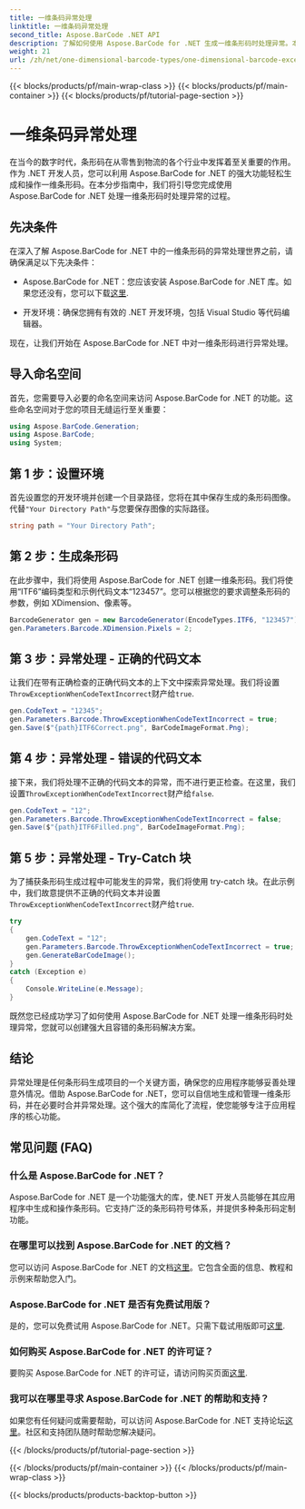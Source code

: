 ```yaml
---
title: 一维条码异常处理
linktitle: 一维条码异常处理
second_title: Aspose.BarCode .NET API
description: 了解如何使用 Aspose.BarCode for .NET 生成一维条形码时处理异常。本分步指南可确保条码解决方案具有容错性。现在就开始！
weight: 21
url: /zh/net/one-dimensional-barcode-types/one-dimensional-barcode-exception-handling/
---
```


{{< blocks/products/pf/main-wrap-class >}}
{{< blocks/products/pf/main-container >}}
{{< blocks/products/pf/tutorial-page-section >}}

# 一维条码异常处理


在当今的数字时代，条形码在从零售到物流的各个行业中发挥着至关重要的作用。作为 .NET 开发人员，您可以利用 Aspose.BarCode for .NET 的强大功能轻松生成和操作一维条形码。在本分步指南中，我们将引导您完成使用 Aspose.BarCode for .NET 处理一维条形码时处理异常的过程。

## 先决条件

在深入了解 Aspose.BarCode for .NET 中的一维条形码的异常处理世界之前，请确保满足以下先决条件：

-  Aspose.BarCode for .NET：您应该安装 Aspose.BarCode for .NET 库。如果您还没有，您可以下载[这里](https://releases.aspose.com/barcode/net/).

- 开发环境：确保您拥有有效的 .NET 开发环境，包括 Visual Studio 等代码编辑器。

现在，让我们开始在 Aspose.BarCode for .NET 中对一维条形码进行异常处理。

## 导入命名空间

首先，您需要导入必要的命名空间来访问 Aspose.BarCode for .NET 的功能。这些命名空间对于您的项目无缝运行至关重要：

```csharp
using Aspose.BarCode.Generation;
using Aspose.BarCode;
using System;
```

## 第 1 步：设置环境

首先设置您的开发环境并创建一个目录路径，您将在其中保存生成的条形码图像。代替`"Your Directory Path"`与您要保存图像的实际路径。

```csharp
string path = "Your Directory Path";
```

## 第 2 步：生成条形码

在此步骤中，我们将使用 Aspose.BarCode for .NET 创建一维条形码。我们将使用“ITF6”编码类型和示例代码文本“123457”。您可以根据您的要求调整条形码的参数，例如 XDimension、像素等。

```csharp
BarcodeGenerator gen = new BarcodeGenerator(EncodeTypes.ITF6, "123457");
gen.Parameters.Barcode.XDimension.Pixels = 2;
```

## 第 3 步：异常处理 - 正确的代码文本

让我们在带有正确检查的正确代码文本的上下文中探索异常处理。我们将设置`ThrowExceptionWhenCodeTextIncorrect`财产给`true`.

```csharp
gen.CodeText = "12345";
gen.Parameters.Barcode.ThrowExceptionWhenCodeTextIncorrect = true;
gen.Save($"{path}ITF6Correct.png", BarCodeImageFormat.Png);
```

## 第 4 步：异常处理 - 错误的代码文本

接下来，我们将处理不正确的代码文本的异常，而不进行更正检查。在这里，我们设置`ThrowExceptionWhenCodeTextIncorrect`财产给`false`.

```csharp
gen.CodeText = "12";
gen.Parameters.Barcode.ThrowExceptionWhenCodeTextIncorrect = false;
gen.Save($"{path}ITF6Filled.png", BarCodeImageFormat.Png);
```

## 第 5 步：异常处理 - Try-Catch 块

为了捕获条形码生成过程中可能发生的异常，我们将使用 try-catch 块。在此示例中，我们故意提供不正确的代码文本并设置`ThrowExceptionWhenCodeTextIncorrect`财产给`true`.

```csharp
try
{
    gen.CodeText = "12";
    gen.Parameters.Barcode.ThrowExceptionWhenCodeTextIncorrect = true;
    gen.GenerateBarCodeImage();
}
catch (Exception e)
{
    Console.WriteLine(e.Message);
}
```

既然您已经成功学习了如何使用 Aspose.BarCode for .NET 处理一维条形码时处理异常，您就可以创建强大且容错的条形码解决方案。

## 结论

异常处理是任何条形码生成项目的一个关键方面，确保您的应用程序能够妥善处理意外情况。借助 Aspose.BarCode for .NET，您可以自信地生成和管理一维条形码，并在必要时合并异常处理。这个强大的库简化了流程，使您能够专注于应用程序的核心功能。

## 常见问题 (FAQ)

### 什么是 Aspose.BarCode for .NET？
Aspose.BarCode for .NET 是一个功能强大的库，使.NET 开发人员能够在其应用程序中生成和操作条形码。它支持广泛的条形码符号体系，并提供多种条形码定制功能。

### 在哪里可以找到 Aspose.BarCode for .NET 的文档？
您可以访问 Aspose.BarCode for .NET 的文档[这里](https://reference.aspose.com/barcode/net/)。它包含全面的信息、教程和示例来帮助您入门。

### Aspose.BarCode for .NET 是否有免费试用版？
是的，您可以免费试用 Aspose.BarCode for .NET。只需下载试用版即可[这里](https://releases.aspose.com/).

### 如何购买 Aspose.BarCode for .NET 的许可证？
要购买 Aspose.BarCode for .NET 的许可证，请访问购买页面[这里](https://purchase.aspose.com/buy).

### 我可以在哪里寻求 Aspose.BarCode for .NET 的帮助和支持？
如果您有任何疑问或需要帮助，可以访问 Aspose.BarCode for .NET 支持论坛[这里](https://forum.aspose.com/c/barcode/13)。社区和支持团队随时帮助您解决疑问。

{{< /blocks/products/pf/tutorial-page-section >}}

{{< /blocks/products/pf/main-container >}}
{{< /blocks/products/pf/main-wrap-class >}}

{{< blocks/products/products-backtop-button >}}
